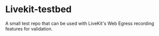 # Livekit-testbed
A small test repo that can be used with LiveKit's Web Egress recording features for validation.
